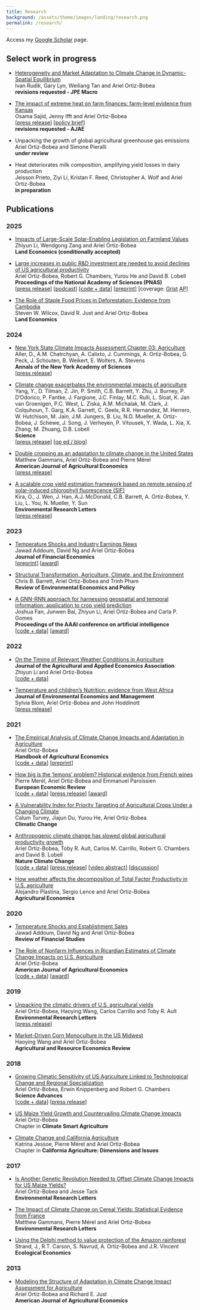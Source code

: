 ```yaml
---
title: Research
background: /assets/theme/images/landing/research.png
permalink: /research/
---
```


Access my [Google Scholar](https://scholar.google.com/citations?user=MALB7wEAAAAJ) page.

## Select work in progress

- [Heterogeneity and Market Adaptation to Climate Change in Dynamic-Spatial Equilibrium](https://osf.io/preprints/socarxiv/usghb) <br/> Ivan Rudik, Gary Lyn, Weiliang Tan and Ariel Ortiz-Bobea <br/> **revisions requested - JPE Macro**

- [The impact of extreme heat on farm finances: farm-level evidence from Kansas](https://papers.ssrn.com/sol3/papers.cfm?abstract_id=5022435) <br/> Osama Sajid, Jenny Ifft and Ariel Ortiz-Bobea <br/> [[press release](https://news.cornell.edu/stories/2024/01/report-warmer-planet-will-trigger-increased-farm-losses)] [[policy brief](https://business.edf.org/insights/extreme-heat-financial-farm-kansas/)] <br/> **revisions requested - AJAE**

- Unpacking the growth of global agricultural greenhouse gas emissions <br/> Ariel Ortiz-Bobea and Simone Pieralli <br/> **under review** 

- Heat deteriorates milk composition, amplifying yield losses in dairy production <br/> Jeisson Prieto, Ziyi Li, Kristan F. Reed, Christopher A. Wolf and Ariel Ortiz-Bobea <br/> **in preparation** 

<!--
- Navigating shallow waters: How water level fluctuations in the Panama Canal disrupt maritime trade <br/> Jeisson Prieto and Ariel Ortiz-Bobea <br/> **in preparation**
-->



## Publications

### 2025

- [Impacts of Large-Scale Solar-Enabling Legislation on Farmland Values](https://papers.ssrn.com/sol3/papers.cfm?abstract_id=4942012) 
<br/> Zhiyun Li, Wendgong Zang and Ariel Ortiz-Bobea 
<br/> **Land Economics (conditionally accepted)**

- [Large increases in public R&D investment are needed to avoid declines of US agricultural productivity](https://doi.org/10.1073/pnas.2411010122) <br/> Ariel Ortiz-Bobea, Robert G. Chambers, Yurou He and David B. Lobell  <br/> **Proceedings of the National Academy of Sciences (PNAS)**  <br/> 
[[press release](https://news.cornell.edu/stories/2025/03/large-scale-investment-research-needed-maintain-us-agriculture)] [[podcast](https://open.spotify.com/show/4ytA2tW5YKzE6xrKmg3FNG#login)] [[code + data](https://doi.org/10.6077/q59w-tj45)] [[preprint](https://arxiv.org/abs/2405.08159)] [coverage: [Grist](https://grist.org/food-and-agriculture/farmers-are-reeling-from-trumps-attacks-on-agricultural-research/) [AP](https://apnews.com/article/farming-research-development-agriculture-public-funding-climate-change-9aec16fc632326b3be97280612405756)]

-  [The Role of Staple Food Prices in Deforestation: Evidence from Cambodia](https://doi.org/10.3368/le.101.1.100423-0097R) 
<br/> Steven W. Wilcox, David R. Just and Ariel Ortiz-Bobea 
<br/> **Land Economics**

### 2024

- [New York State Climate Impacts Assessment Chapter 03: Agriculture](http://doi.org/10.1111/nyas.15192) 
<br/> Aller, D.,  A.M. Chatrchyan, A. Calixto, J. Cummings, A. Ortiz-Bobea, G. Peck, J. Schouten, B. Weikert, E. Wolters, A. Stevens  <br/> **Annals of the New York Academy of Sciences** <br/> [[press release](https://news.cornell.edu/stories/2024/02/nys-agricultural-assessment-cultivates-climate-crisis-solutions)]
   
-  [Climate change exacerbates the environmental impacts of agriculture](https://doi.org/10.1126/science.adn3747) 
<br/> Yang, Y., D. Tilman, Z. Jin, P. Smith, C.B. Barrett, Y. Zhu, J. Burney, P. D’Odorico, P. Fantke, J. Fargione, J.C. Finlay, M.C. Rulli, L. Sloat, K. Jan van Groenigen, P.C. West, L. Ziska, A.M. Michalak, M. Clark, J. Colquhoun, T. Garg, K.A. Garrett, C. Geels, R.R. Hernandez, M. Herrero, W. Hutchison, M. Jain, J.M. Jungers, B. Liu, N.D. Mueller, A. Ortiz-Bobea, J. Schewe, J. Song, J. Verheyen, P. Vitousek, Y. Wada, L. Xia, X. Zhang, M. Zhuang, D.B. Lobell 
<br/> **Science**  <br/> [[press release](https://business.cornell.edu/hub/2024/09/12/climate-change-worsens-agricultures-environmental-impact/)] [[op ed / blog](https://voxdev.org/topic/agriculture/feedback-loop-between-climate-change-and-agriculture)]  

-  [Double cropping as an adaptation to climate change in the United States](https://doi.org/10.1111/ajae.12491)
<br/>  Matthew Gammans, Ariel Ortiz-Bobea and Pierre Mérel 
<br/>  **American Journal of Agricultural Economics** <br/> 
[[press release](https://www.aaea.org/about-aaea/media--public-relations/press-releases/double-cropping-as-an-adaptation-to-climate-change-in-the-united-states)]

- [A scalable crop yield estimation framework based on remote sensing of solar-induced chlorophyll fluorescence (SIF)](https://doi.org/10.1088/1748-9326/ad3142) <br/>  Kira, O., J. Wen, J. Han, A.J. McDonald, C.B. Barrett, A. Ortiz-Bobea, Y. Liu, L. You, N. Mueller,  Y. Sun  <br/> **Environmental Research Letters** <br/> [[press release](https://news.cornell.edu/stories/2024/05/satellite-images-plants-fluorescence-can-predict-crop-yields)]


### 2023

- [Temperature Shocks and Industry Earnings News](https://doi.org/10.1016/j.jfineco.2023.07.002) 
<br/> Jawad Addoum, David Ng and Ariel Ortiz-Bobea 
<br/> **Journal of Financial Economics** 
<br/> [[preprint](https://papers.ssrn.com/sol3/papers.cfm?abstract_id=3480695)] [[award](https://www.icpmnetwork.com/previous-year-winners/)]

- [Structural Transformation, Agriculture, Climate, and the Environment](https://www.journals.uchicago.edu/doi/10.1086/725319) <br/> Chris B. Barrett, Ariel Ortiz-Bobea and Trinh Pham <br/>  **Review of Environmental Economics and Policy**

- [A GNN-RNN approach for harnessing geospatial and temporal information: application to crop yield prediction](https://ojs.aaai.org/index.php/AAAI/article/view/21444) <br/>  Joshua Fan, Junwen Bai, Zhiyun Li, Ariel Ortiz-Bobea and Carla P. Gomes <br/> **Proceedings of the AAAI conference on artificial intelligence** <br/> [[code + data](https://github.com/JunwenBai/GNN-RNN)] [[award](https://www.climatechange.ai/papers/neurips2021/29)]

### 2022

- [On the Timing of Relevant Weather Conditions in Agriculture]( https://doi.org/10.1002/jaa2.21) <br/> **Journal of the Agricultural and Applied Economics Association** <br/>  Zhiyun Li and Ariel Ortiz-Bobea <br/> [[code + data](https://archive.ciser.cornell.edu/reproduction-packages/2882)]

- [Temperature and children’s Nutrition: evidence from West Africa](https://doi.org/10.1016/j.jeem.2022.102698) <br/> **Journal of Environmental Economics and Management** <br/> Sylvia Blom, Ariel Ortiz-Bobea and John Hoddinott <br/> [[press release](https://news.cornell.edu/stories/2022/07/extreme-heat-exposure-worsens-child-malnutrition)]


### 2021

- [The Empirical Analysis of Climate Change Impacts and Adaptation in Agriculture](https://www.sciencedirect.com/science/article/pii/S1574007221000025) <br/> Ariel Ortiz-Bobea <br/> **Handbook of Agricultural Economics** <br/> 
[[code + data](https://archive.ciser.cornell.edu/reproduction-packages/2856)] [[preprint](https://arxiv.org/abs/2105.12044)]

- [How big is the ‘lemons’ problem? Historical evidence from French wines](https://doi.org/10.1016/j.euroecorev.2021.103824) <br/> Pierre Merél, Ariel Ortiz-Bobea and Emmanuel Paroissien <br/> **European Economic Review** <br/> [[code + data](https://doi.org/10.6077/zqcs-2544)] 
[[press release](https://news.cornell.edu/stories/2021/07/vive-la-difference-when-lemons-masquerade-plums)] [[award](https://wine-economics.org/about/awards/christophe-baron-prize/)]

- [A Vulnerability Index for Priority Targeting of Agricultural Crops Under a Changing Climate](https://doi.org/10.1007/s10584-021-03135-8) <br/> Calum Turvey, Jiajun Du, Yurou He, Ariel Ortiz-Bobea <br/> **Climatic Change**

- [Anthropogenic climate change has slowed global agricultural productivity growth](https://doi.org/10.1038/s41558-021-01000-1) <br/> Ariel Ortiz-Bobea, Toby R. Ault, Carlos M. Carrillo, Robert G. Chambers and David B. Lobell <br/> **Nature Climate Change** <br/> 
[[code + data](https://archive.ciser.cornell.edu/reproduction-packages/2840)] 
[[press release](https://news.cornell.edu/stories/2021/04/climate-change-has-cost-7-years-ag-productivity-growth)] 
[[video abstract](https://www.youtube.com/watch?v=zsZ6vHO6xAA)] 
[[discussion](https://www.nature.com/articles/s41558-021-01017-6)]

- [How weather affects the decomposition of Total Factor Productivity in U.S. agriculture](https://doi.org/10.1111/agec.12615) <br/> Alejandro Plastina, Sergio Lence and Ariel Ortiz-Bobea <br/> **Agricultural Economics** 

### 2020

- [Temperature Shocks and Establishment Sales](https://doi.org/10.1093/rfs/hhz126) <br/> Jawad Addoum, David Ng and Ariel Ortiz-Bobea <br/> **Review of Financial Studies**

- [The Role of Nonfarm Influences in Ricardian Estimates of Climate Change Impacts on U.S. Agriculture](https://doi.org/10.1093/ajae/aaz047) <br/>  Ariel Ortiz-Bobea <br/> **American Journal of Agricultural Economics**  <br/> [[code + data](https://doi.org/10.6077/2dhd-f934)] [[award](https://www.aaea.org/about-aaea/awards-and-honors/aaea-annual-awards/aaea-annual-award-winners/2021-aaea-award-winners)]

### 2019

- [Unpacking the climatic drivers of U.S. agricultural yields](https://iopscience.iop.org/article/10.1088/1748-9326/ab1e75) <br/> Ariel Ortiz-Bobea, Haoying Wang, Carlos Carrillo and Toby R. Ault <br/> **Environmental Research Letters** <br/> [[press release](https://news.cornell.edu/stories/2019/05/heat-not-drought-will-drive-lower-crop-yields-researchers-say)]

- [Market-Driven Corn Monoculture in the US Midwest](https://doi.org/10.1017/age.2019.4) <br/> Haoying Wang and Ariel Ortiz-Bobea <br/> **Agricultural and Resource Economics Review**

### 2018

- [Growing Climatic Sensitivity of US Agriculture Linked to Technological Change and Regional Specialization](http://advances.sciencemag.org/content/4/12/eaat4343) <br/> Ariel Ortiz-Bobea, Erwin Knippenberg and Robert G. Chambers <br/>  **Science Advances** <br/> [[code + data](https://doi.org/10.6077/f26v-xz15)] [[press release](https://news.cornell.edu/stories/2018/12big-picture-look-climate-change-impact-us-agriculture-midwest-risk)]

- [US Maize Yield Growth and Countervailing Climate Change Impacts](https://link.springer.com/chapter/10.1007/978-3-319-61194-5_8) <br/> Ariel Ortiz-Bobea <br/>  Chapter in **Climate Smart Agriculture**

- [Climate Change and California Agriculture](https://s.giannini.ucop.edu/uploads/giannini_public/56/a1/56a1a83d-16d2-4f0d-85df-35be6ed1dafc/climatechange.pdf) <br/> Katrina Jessoe, Pierre Mérel and Ariel Ortiz-Bobea <br/> Chapter in **California Agriculture: Dimensions and Issues**

### 2017

- [Is Another Genetic Revolution Needed to Offset Climate Change Impacts for US Maize Yields?](http://iopscience.iop.org/article/10.1088/1748-9326/aae9b8/meta) <br/> Ariel Ortiz-Bobea and Jesse Tack <br/> **Environmental Research Letters** 

- [The Impact of Climate Change on Cereal Yields: Statistical Evidence from France](http://iopscience.iop.org/article/10.1088/1748-9326/aa6b0c) <br/> Matthew Gammans, Pierre Mérel and Ariel Ortiz-Bobea <br/> **Environmental Research Letters**

- [Using the Delphi method to value protection of the Amazon rainforest](https://doi.org/10.1016/j.ecolecon.2016.09.028) <br/> Strand, J., R.T. Carson, S. Navrud, A. Ortiz-Bobea and J.R. Vincent <br/> **Ecological Economics**

### 2013

- [Modeling the Structure of Adaptation in Climate Change Impact Assessment for Agriculture](https://doi.org/10.1093/ajae/aas035) <br/> Ariel Ortiz-Bobea and Richard E. Just <br/>  **American Journal of Agricultural Economics**
